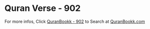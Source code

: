 # Quran Verse - 902 

For more infos, Click [QuranBookk - 902](https://www.quranbookk.com/quran/search?q=902) to Search at [QuranBookk.com](http://quranbookk.com/)